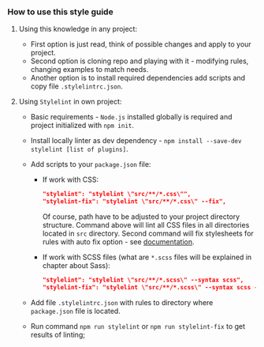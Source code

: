 ### How to use this style guide

1. Using this knowledge in any project:
    * First option is just read, think of possible changes and apply to your project.
    * Second option is cloning repo and playing with it - modifying rules, changing examples to match needs.
    * Another option is to install required dependencies add scripts and copy file `.stylelintrc.json`.

2. Using `Stylelint` in own project:

    * Basic requirements - `Node.js` installed globally is required and project initialized with `npm init`.
    * Install locally linter as dev dependency - `npm install --save-dev stylelint [list of plugins]`.
    * Add scripts to your `package.json` file:
        * If work with CSS:

            ```json
            "stylelint": "stylelint \"src/**/*.css\"",
            "stylelint-fix": "stylelint \"src/**/*.css\" --fix",
            ```

            Of course, path have to be adjusted to your project directory structure. Command above will lint all CSS files in all directories located in `src` directory. Second command will fix stylesheets for rules with auto fix option - see [documentation](https://stylelint.io/user-guide/rules).

        * If work with SCSS files (what are `*.scss` files will be explained in chapter about Sass):

            ```json
            "stylelint": "stylelint \"src/**/*.scss\" --syntax scss",
            "stylelint-fix": "stylelint \"src/**/*.scss\" --syntax scss --fix",
            ```

    * Add file `.stylelintrc.json` with rules to directory where `package.json` file is located.
    * Run command `npm run stylelint` or `npm run stylelint-fix` to get results of linting;